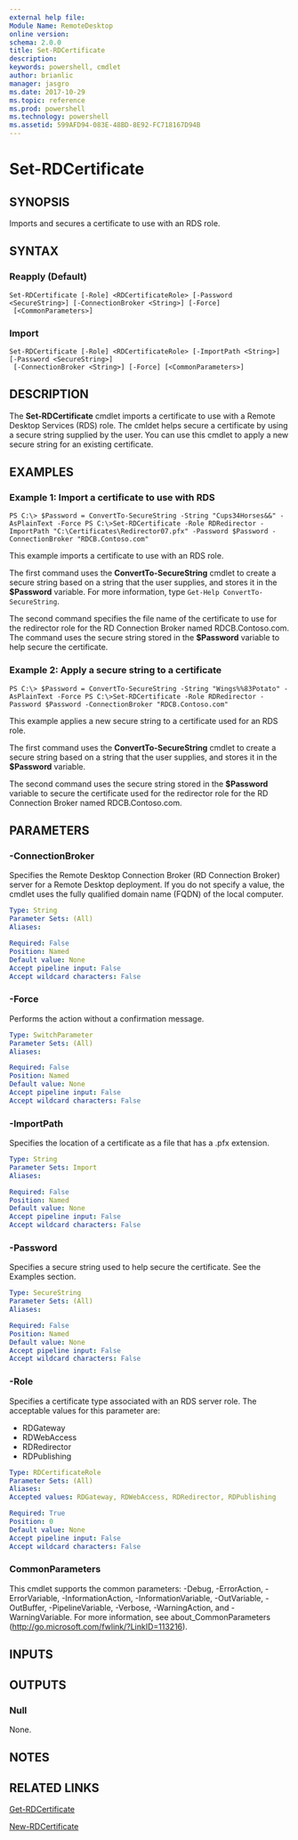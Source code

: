 ```yaml
---
external help file: 
Module Name: RemoteDesktop
online version: 
schema: 2.0.0
title: Set-RDCertificate
description: 
keywords: powershell, cmdlet
author: brianlic
manager: jasgro
ms.date: 2017-10-29
ms.topic: reference
ms.prod: powershell
ms.technology: powershell
ms.assetid: 599AFD94-083E-48BD-8E92-FC718167D94B
---
```


# Set-RDCertificate

## SYNOPSIS
Imports and secures a certificate to use with an RDS role.

## SYNTAX

### Reapply (Default)
```
Set-RDCertificate [-Role] <RDCertificateRole> [-Password <SecureString>] [-ConnectionBroker <String>] [-Force]
 [<CommonParameters>]
```

### Import
```
Set-RDCertificate [-Role] <RDCertificateRole> [-ImportPath <String>] [-Password <SecureString>]
 [-ConnectionBroker <String>] [-Force] [<CommonParameters>]
```

## DESCRIPTION
The **Set-RDCertificate** cmdlet imports a certificate to use with a Remote Desktop Services (RDS) role.
The cmldet helps secure a certificate by using a secure string supplied by the user.
You can use this cmdlet to apply a new secure string for an existing certificate.

## EXAMPLES

### Example 1: Import a certificate to use with RDS
```
PS C:\> $Password = ConvertTo-SecureString -String "Cups34Horses&&" -AsPlainText -Force PS C:\>Set-RDCertificate -Role RDRedirector -ImportPath "C:\Certificates\Redirector07.pfx" -Password $Password -ConnectionBroker "RDCB.Contoso.com"
```

This example imports a certificate to use with an RDS role.

The first command uses the **ConvertTo-SecureString** cmdlet to create a secure string based on a string that the user supplies, and stores it in the **$Password** variable.
For more information, type `Get-Help ConvertTo-SecureString`.

The second command specifies the file name of the certificate to use for the redirector role for the RD Connection Broker named RDCB.Contoso.com.
The command uses the secure string stored in the **$Password** variable to help secure the certificate.

### Example 2: Apply a secure string to a certificate
```
PS C:\> $Password = ConvertTo-SecureString -String "Wings%%83Potato" -AsPlainText -Force PS C:\>Set-RDCertificate -Role RDRedirector -Password $Password -ConnectionBroker "RDCB.Contoso.com"
```

This example applies a new secure string to a certificate used for an RDS role.

The first command uses the **ConvertTo-SecureString** cmdlet to create a secure string based on a string that the user supplies, and stores it in the **$Password** variable.

The second command uses the secure string stored in the **$Password** variable to secure the certificate used for the redirector role for the RD Connection Broker named RDCB.Contoso.com.

## PARAMETERS

### -ConnectionBroker
Specifies the Remote Desktop Connection Broker (RD Connection Broker) server for a Remote Desktop deployment.
If you do not specify a value, the cmdlet uses the fully qualified domain name (FQDN) of the local computer.

```yaml
Type: String
Parameter Sets: (All)
Aliases: 

Required: False
Position: Named
Default value: None
Accept pipeline input: False
Accept wildcard characters: False
```

### -Force
Performs the action without a confirmation message.

```yaml
Type: SwitchParameter
Parameter Sets: (All)
Aliases: 

Required: False
Position: Named
Default value: None
Accept pipeline input: False
Accept wildcard characters: False
```

### -ImportPath
Specifies the location of a certificate as a file that has a .pfx extension.

```yaml
Type: String
Parameter Sets: Import
Aliases: 

Required: False
Position: Named
Default value: None
Accept pipeline input: False
Accept wildcard characters: False
```

### -Password
Specifies a secure string used to help secure the certificate.
See the Examples section.

```yaml
Type: SecureString
Parameter Sets: (All)
Aliases: 

Required: False
Position: Named
Default value: None
Accept pipeline input: False
Accept wildcard characters: False
```

### -Role
Specifies a certificate type associated with an RDS server role.
The acceptable values for this parameter are:

- RDGateway
- RDWebAccess
- RDRedirector
- RDPublishing

```yaml
Type: RDCertificateRole
Parameter Sets: (All)
Aliases: 
Accepted values: RDGateway, RDWebAccess, RDRedirector, RDPublishing

Required: True
Position: 0
Default value: None
Accept pipeline input: False
Accept wildcard characters: False
```

### CommonParameters
This cmdlet supports the common parameters: -Debug, -ErrorAction, -ErrorVariable, -InformationAction, -InformationVariable, -OutVariable, -OutBuffer, -PipelineVariable, -Verbose, -WarningAction, and -WarningVariable. For more information, see about_CommonParameters (http://go.microsoft.com/fwlink/?LinkID=113216).

## INPUTS

## OUTPUTS

### Null
None.

## NOTES

## RELATED LINKS

[Get-RDCertificate](./Get-RDCertificate.md)

[New-RDCertificate](./New-RDCertificate.md)

